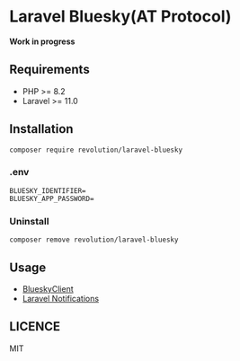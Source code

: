 Laravel Bluesky(AT Protocol)
====

**Work in progress**

## Requirements
- PHP >= 8.2
- Laravel >= 11.0

## Installation

```shell
composer require revolution/laravel-bluesky
```

### .env
```
BLUESKY_IDENTIFIER=
BLUESKY_APP_PASSWORD=
```

### Uninstall
```shell
composer remove revolution/laravel-bluesky
```

## Usage
- [BlueskyClient](./docs/bluesky-client.md)
- [Laravel Notifications](./docs/notification.md)

## LICENCE
MIT
